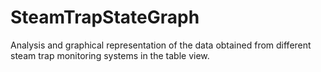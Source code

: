 # SteamTrapStateGraph

Analysis and graphical representation of the data obtained from different steam trap monitoring systems in the table view.
